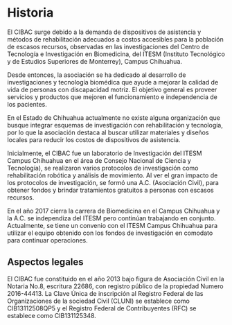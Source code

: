 # Historia 

El CIBAC surge debido a la demanda de dispositivos de asistencia y métodos de rehabilitación adecuados
a costos accesibles para la población de escasos recursos, observadas en las investigaciones del 
Centro de Tecnología e Investigación en Biomedicina, del ITESM (Instituto Tecnológico y de Estudios 
Superiores de Monterrey), Campus Chihuahua.  

Desde entonces, la asociación se ha dedicado al desarrollo de investigaciones y tecnología biomédica 
que ayude a mejorar la calidad de vida de personas con discapacidad motriz. El objetivo general es 
proveer servicios y productos que mejoren el funcionamiento e independencia de los pacientes. 

En el Estado de Chihuahua actualmente no existe alguna organización que busque integrar esquemas de 
investigación con rehabilitación y tecnología, por lo que la asociación destaca al buscar utilizar 
materiales y diseños locales para reducir los costos de dispositivos de asistencia. 

Inicialmente, el CIBAC fue un laboratorio de Investigación del ITESM Campus Chihuahua en el área de 
Consejo Nacional de Ciencia y Tecnología), se realizaron varios protocolos de investigación como 
rehabilitación robótica y análisis de movimiento.  Al ver el gran impacto de los protocolos de 
investigación, se formó una A.C. (Asociación Civil), para obtener fondos y brindar tratamientos 
gratuitos a personas con escasos recursos.  

En el año 2017 cierra la carrera de Biomedicina en el Campus Chihuahua y la A.C. se independiza del 
ITESM pero continúan trabajando en conjunto. Actualmente, se tiene un convenio con el ITESM Campus 
Chihuahua para utilizar el equipo obtenido con los fondos de investigación en comodato para continuar 
operaciones.  

## Aspectos legales 

El CIBAC fue constituido en el año 2013 bajo figura de Asociación Civil en la Notaria No.8, escritura 
22686, con registro público de la propiedad Numero 2016-44413. La Clave Única de inscripción al 
Registro Federal de las Organizaciones de la sociedad Civil (CLUNI) se establece como CIB13112508QP5 
y el Registro Federal de Contribuyentes (RFC) se establece como CIB131125348. 
